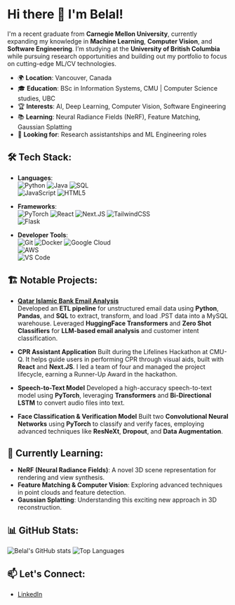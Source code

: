 # Hi there 👋 I'm Belal!

I'm a recent graduate from **Carnegie Mellon University**, currently expanding my knowledge in **Machine Learning**, **Computer Vision**, and **Software Engineering**. I’m studying at the **University of British Columbia** while pursuing research opportunities and building out my portfolio to focus on cutting-edge ML/CV technologies.

- 🌍 **Location**: Vancouver, Canada
- 🎓 **Education**: BSc in Information Systems, CMU | Computer Science studies, UBC
- 🏆 **Interests**: AI, Deep Learning, Computer Vision, Software Engineering
- 📚 **Learning**: Neural Radiance Fields (NeRF), Feature Matching, Gaussian Splatting
- 💼 **Looking for**: Research assistantships and ML Engineering roles

## 🛠️ Tech Stack:
- **Languages**:  
  ![Python](https://img.shields.io/badge/Python-3776AB?style=for-the-badge&logo=python&logoColor=white) 
  ![Java](https://img.shields.io/badge/Java-ED8B00?style=for-the-badge&logo=java&logoColor=white) 
  ![SQL](https://img.shields.io/badge/SQL-003B57?style=for-the-badge&logo=sqlite&logoColor=white)  
  ![JavaScript](https://img.shields.io/badge/JavaScript-F7DF1E?style=for-the-badge&logo=javascript&logoColor=black) 
  ![HTML5](https://img.shields.io/badge/HTML5-E34F26?style=for-the-badge&logo=html5&logoColor=white)

- **Frameworks**:  
  ![PyTorch](https://img.shields.io/badge/PyTorch-EE4C2C?style=for-the-badge&logo=pytorch&logoColor=white) 
  ![React](https://img.shields.io/badge/React-61DAFB?style=for-the-badge&logo=react&logoColor=black) 
  ![Next.JS](https://img.shields.io/badge/Next.JS-000000?style=for-the-badge&logo=nextdotjs&logoColor=white) 
  ![TailwindCSS](https://img.shields.io/badge/TailwindCSS-06B6D4?style=for-the-badge&logo=tailwindcss&logoColor=white)  
  ![Flask](https://img.shields.io/badge/Flask-000000?style=for-the-badge&logo=flask&logoColor=white)

- **Developer Tools**:  
  ![Git](https://img.shields.io/badge/Git-F05032?style=for-the-badge&logo=git&logoColor=white) 
  ![Docker](https://img.shields.io/badge/Docker-2496ED?style=for-the-badge&logo=docker&logoColor=white) 
  ![Google Cloud](https://img.shields.io/badge/Google%20Cloud-4285F4?style=for-the-badge&logo=googlecloud&logoColor=white)  
  ![AWS](https://img.shields.io/badge/AWS-232F3E?style=for-the-badge&logo=amazonaws&logoColor=white)  
  ![VS Code](https://img.shields.io/badge/VS%20Code-007ACC?style=for-the-badge&logo=visualstudiocode&logoColor=white)

## 🏗️ Notable Projects:

- [**Qatar Islamic Bank Email Analysis**](https://github.com/belalmn/qib_email_analysis)  
  Developed an **ETL pipeline** for unstructured email data using **Python**, **Pandas**, and **SQL** to extract, transform, and load .PST data into a MySQL warehouse. Leveraged **HuggingFace Transformers** and **Zero Shot Classifiers** for **LLM-based email analysis** and customer intent classification.

- **CPR Assistant Application**
  Built during the Lifelines Hackathon at CMU-Q. It helps guide users in performing CPR through visual aids, built with **React** and **Next.JS**. I led a team of four and managed the project lifecycle, earning a Runner-Up Award in the hackathon.

- **Speech-to-Text Model** 
  Developed a high-accuracy speech-to-text model using **PyTorch**, leveraging **Transformers** and **Bi-Directional LSTM** to convert audio files into text.

- **Face Classification \& Verification Model**
  Built two **Convolutional Neural Networks** using **PyTorch** to classify and verify faces, employing advanced techniques like **ResNeXt**, **Dropout**, and **Data Augmentation**.

## 🌱 Currently Learning:
- **NeRF (Neural Radiance Fields)**: A novel 3D scene representation for rendering and view synthesis.
- **Feature Matching & Computer Vision**: Exploring advanced techniques in point clouds and feature detection.
- **Gaussian Splatting**: Understanding this exciting new approach in 3D reconstruction.

## 📊 GitHub Stats:

![Belal's GitHub stats](https://github-readme-stats.vercel.app/api?username=belalmn&show_icons=true&theme=radical)
![Top Languages](https://github-readme-stats.vercel.app/api/top-langs/?username=belalmn&layout=compact&theme=radical)

## 📫 Let's Connect:
- [LinkedIn](https://www.linkedin.com/in/belalmn)
<!-- - [Portfolio](https://belalmn.github.io) -->

